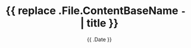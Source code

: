 ---
title: '{{ replace .File.ContentBaseName `-` ` ` | title }}'
date: '{{ .Date }}'
summary: ''
cover:
    image: ''
    hidden: true
    hiddenInList: false
---